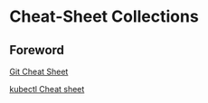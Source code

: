 # Cheat-Sheet Collections

## Foreword

[Git Cheat Sheet](cheat-sheet-git.md)

[kubectl Cheat sheet](kubernetes/cheat-sheet-kubectl.md)